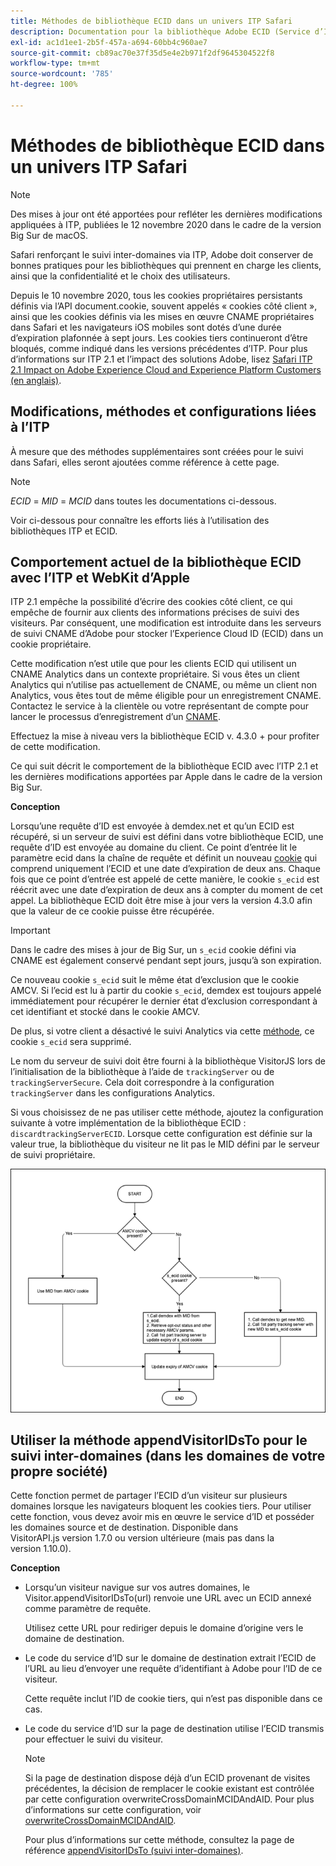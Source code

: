 ```yaml
---
title: Méthodes de bibliothèque ECID dans un univers ITP Safari
description: Documentation pour la bibliothèque Adobe ECID (Service d’ID).
exl-id: ac1d1ee1-2b5f-457a-a694-60bb4c960ae7
source-git-commit: cb89ac70e37f35d5e4e2b971f2df9645304522f8
workflow-type: tm+mt
source-wordcount: '785'
ht-degree: 100%

---
```


# Méthodes de bibliothèque ECID dans un univers ITP Safari

>[!NOTE]
>
>Des mises à jour ont été apportées pour refléter les dernières modifications appliquées à ITP, publiées le 12 novembre 2020 dans le cadre de la version Big Sur de macOS.

Safari renforçant le suivi inter-domaines via ITP, Adobe doit conserver de bonnes pratiques pour les bibliothèques qui prennent en charge les clients, ainsi que la confidentialité et le choix des utilisateurs.

Depuis le 10 novembre 2020, tous les cookies propriétaires persistants définis via l’API document.cookie, souvent appelés « cookies côté client », ainsi que les cookies définis via les mises en œuvre CNAME propriétaires dans Safari et les navigateurs iOS mobiles sont dotés d’une durée d’expiration plafonnée à sept jours. Les cookies tiers continueront d’être bloqués, comme indiqué dans les versions précédentes d’ITP. Pour plus d’informations sur ITP 2.1 et l’impact des solutions Adobe, lisez [Safari ITP 2.1 Impact on Adobe Experience Cloud and Experience Platform Customers (en anglais)](https://medium.com/adobetech/safari-itp-2-1-impact-on-adobe-experience-cloud-customers-9439cecb55ac).

## Modifications, méthodes et configurations liées à l’ITP

À mesure que des méthodes supplémentaires sont créées pour le suivi dans Safari, elles seront ajoutées comme référence à cette page.

>[!NOTE]
>
>*ECID* = *MID* = *MCID* dans toutes les documentations ci-dessous.

Voir ci-dessous pour connaître les efforts liés à l’utilisation des bibliothèques ITP et ECID.

## Comportement actuel de la bibliothèque ECID avec l’ITP et WebKit d’Apple

ITP 2.1 empêche la possibilité d’écrire des cookies côté client, ce qui empêche de fournir aux clients des informations précises de suivi des visiteurs. Par conséquent, une modification est introduite dans les serveurs de suivi CNAME d’Adobe pour stocker l’Experience Cloud ID (ECID) dans un cookie propriétaire.

Cette modification n’est utile que pour les clients ECID qui utilisent un CNAME Analytics dans un contexte propriétaire. Si vous êtes un client Analytics qui n’utilise pas actuellement de CNAME, ou même un client non Analytics, vous êtes tout de même éligible pour un enregistrement CNAME. Contactez le service à la clientèle ou votre représentant de compte pour lancer le processus d’enregistrement d’un [CNAME](https://experienceleague.adobe.com/docs/core-services/interface/ec-cookies/cookies-first-party.html?lang=fr).

Effectuez la mise à niveau vers la bibliothèque ECID v. 4.3.0 + pour profiter de cette modification.

Ce qui suit décrit le comportement de la bibliothèque ECID avec l’ITP 2.1 et les dernières modifications apportées par Apple dans le cadre de la version Big Sur.

**Conception**

Lorsqu’une requête d’ID est envoyée à demdex.net et qu’un ECID est récupéré, si un serveur de suivi est défini dans votre bibliothèque ECID, une requête d’ID est envoyée au domaine du client. Ce point d’entrée lit le paramètre ecid dans la chaîne de requête et définit un nouveau [cookie](/help/introduction/cookies.md) qui comprend uniquement l’ECID et une date d’expiration de deux ans. Chaque fois que ce point d’entrée est appelé de cette manière, le cookie `s_ecid` est réécrit avec une date d’expiration de deux ans à compter du moment de cet appel. La bibliothèque ECID doit être mise à jour vers la version 4.3.0 afin que la valeur de ce cookie puisse être récupérée.

>[!IMPORTANT]
>
>Dans le cadre des mises à jour de Big Sur, un `s_ecid` cookie défini via CNAME est également conservé pendant sept jours, jusqu’à son expiration.

Ce nouveau cookie `s_ecid` suit le même état d’exclusion que le cookie AMCV. Si l’ecid est lu à partir du cookie `s_ecid`, demdex est toujours appelé immédiatement pour récupérer le dernier état d’exclusion correspondant à cet identifiant et stocké dans le cookie AMCV.

De plus, si votre client a désactivé le suivi Analytics via cette [méthode](https://experienceleague.adobe.com/docs/analytics/implementation/js/opt-out.html?lang=fr), ce cookie `s_ecid` sera supprimé.

Le nom du serveur de suivi doit être fourni à la bibliothèque VisitorJS lors de l’initialisation de la bibliothèque à l’aide de `trackingServer` ou de `trackingServerSecure`. Cela doit correspondre à la configuration `trackingServer` dans les configurations Analytics.

Si vous choisissez de ne pas utiliser cette méthode, ajoutez la configuration suivante à votre implémentation de la bibliothèque ECID : `discardtrackingServerECID`. Lorsque cette configuration est définie sur la valeur true, la bibliothèque du visiteur ne lit pas le MID défini par le serveur de suivi propriétaire.

![](assets/itp-proposal-v1.png)

## Utiliser la méthode appendVisitorIDsTo pour le suivi inter-domaines (dans les domaines de votre propre société)

Cette fonction permet de partager l’ECID d’un visiteur sur plusieurs domaines lorsque les navigateurs bloquent les cookies tiers. Pour utiliser cette fonction, vous devez avoir mis en œuvre le service d’ID et posséder les domaines source et de destination. Disponible dans VisitorAPI.js version 1.7.0 ou version ultérieure (mais pas dans la version 1.10.0).

**Conception**

* Lorsqu’un visiteur navigue sur vos autres domaines, le Visitor.appendVisitorIDsTo(url) renvoie une URL avec un ECID annexé comme paramètre de requête.

  Utilisez cette URL pour rediriger depuis le domaine d’origine vers le domaine de destination.

* Le code du service d’ID sur le domaine de destination extrait l’ECID de l’URL au lieu d’envoyer une requête d’identifiant à Adobe pour l’ID de ce visiteur.

  Cette requête inclut l’ID de cookie tiers, qui n’est pas disponible dans ce cas.

* Le code du service d’ID sur la page de destination utilise l’ECID transmis pour effectuer le suivi du visiteur.

  >[!NOTE]
  >Si la page de destination dispose déjà d’un ECID provenant de visites précédentes, la décision de remplacer le cookie existant est contrôlée par cette configuration overwriteCrossDomainMCIDAndAID. Pour plus d’informations sur cette configuration, voir [overwriteCrossDomainMCIDAndAID](/help/library/function-vars/overwrite-visitor-id.md).
  >
  >Pour plus d’informations sur cette méthode, consultez la page de référence [appendVisitorIDsTo (suivi inter-domaines)](/help/library/get-set/appendvisitorid.md).
